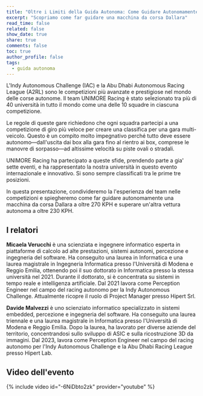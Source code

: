 ```yaml
---
title: "Oltre i Limiti della Guida Autonoma: Come Guidare Autonomamente una Macchina da Corsa a oltre 270 KPH"
excerpt: "Scopriamo come far guidare una macchina da corsa Dallara"
read_time: false
related: false
show_date: true
share: true
comments: false
toc: true
author_profile: false
tags:
  - guida autonoma  
---
```


L'Indy Autonomous Challenge (IAC) e la Abu Dhabi Autonomous Racing League (A2RL) sono le competizioni più avanzate e prestigiose nel mondo delle corse autonome. Il team UNIMORE Racing è stato selezionato tra più di 40 università in tutto il mondo come una delle 10 squadre in ciascuna competizione.

Le regole di queste gare richiedono che ogni squadra partecipi a una competizione di giro più veloce per creare una classifica per una gara multi-veicolo. Questo è un compito molto impegnativo perché tutto deve essere autonomo—dall'uscita dai box alla gara fino al rientro ai box, comprese le manovre di sorpasso—ad altissime velocità su piste ovali o stradali.

UNIMORE Racing ha partecipato a queste sfide, prendendo parte a gia' sette eventi, e ha rappresentato la nostra università in questo evento internazionale e innovativo. Si sono sempre classificati tra le prime tre posizioni.

In questa presentazione, condivideremo la l'esperienza del team nelle competizioni e spiegheremo come far guidare autonomamente una macchina da corsa Dallara a oltre 270 KPH e superare un'altra vettura autonoma a oltre 230 KPH.

## I relatori

**Micaela Verucchi** è una scienziata e ingegnere informatico esperta in piattaforme di calcolo ad alte prestazioni, sistemi autonomi, percezione e ingegneria del software. Ha conseguito una laurea in Informatica e una laurea magistrale in Ingegneria Informatica presso l'Università di Modena e Reggio Emilia, ottenendo poi il suo dottorato in Informatica presso la stessa università nel 2021. Durante il dottorato, si è concentrata su sistemi in tempo reale e intelligenza artificiale. Dal 2021 lavora come Perception Engineer nel campo del racing autonomo per la Indy Autonomous Challenge. Attualmente ricopre il ruolo di Project Manager presso Hipert Srl.

**Davide Malvezzi** è uno scienziato informatico specializzato in sistemi embedded, percezione e ingegneria del software. Ha conseguito una laurea triennale e una laurea magistrale in Informatica presso l'Università di Modena e Reggio Emilia. Dopo la laurea, ha lavorato per diverse aziende del territorio, concentrandosi sullo sviluppo di ASIC e sulla ricostruzione 3D da immagini. Dal 2023, lavora come Perception Engineer nel campo del racing autonomo per l'Indy Autonomous Challenge e la Abu Dhabi Racing League presso Hipert Lab.

## Video dell'evento

{% include video id="-6NiDbto2zk" provider="youtube" %}

